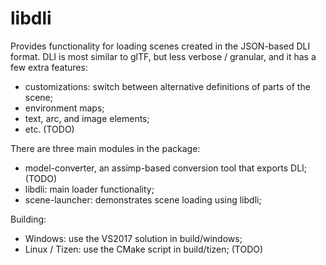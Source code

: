 # libdli

Provides functionality for loading scenes created in the JSON-based DLI format. DLI is most similar to glTF, but less verbose / granular, and it has a few extra features:

- customizations: switch between alternative definitions of parts of the scene;
- environment maps;
- text, arc, and image elements;
- etc. (TODO)

There are three main modules in the package:

- model-converter, an assimp-based conversion tool that exports DLI; (TODO)
- libdli: main loader functionality;
- scene-launcher: demonstrates scene loading using libdli;

Building:

- Windows: use the VS2017 solution in build/windows;
- Linux / Tizen: use the CMake script in build/tizen; (TODO)
